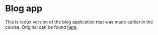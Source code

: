 # Blog app

This is redux version of the blog application that was made earlier in the course. Original can be found [here](https://github.com/Jhoneagle/Full-stack-2020-open/tree/master/week5/blogs-frontend).